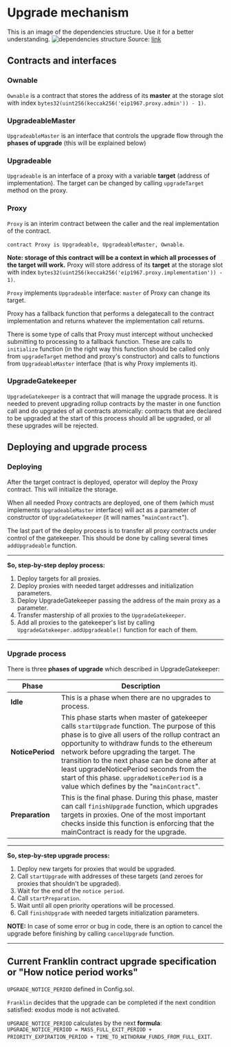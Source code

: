 # Upgrade mechanism

This is an image of the dependencies structure. Use it for a better understanding.
![dependencies structure](https://docs.google.com/drawings/d/e/2PACX-1vQWlvxseJXa-X8PhrkpshBiE_rlJJak4noE2wl__0uH957MHK2jLlzxWMfOMsr7AnzpfMqga52bn-Oc/pub?w=960&h=720)
Source: [link](https://docs.google.com/drawings/d/13SlGac7BHqFeL0J0J3BHdn_nx2tZcbN_u4kWn8Q7t7c/edit)

## Contracts and interfaces

### Ownable

`Ownable` is a contract that stores the address of its **master** at the storage slot with index
`bytes32(uint256(keccak256('eip1967.proxy.admin')) - 1)`.

### UpgradeableMaster

`UpgradeableMaster` is an interface that controls the upgrade flow through the **phases of upgrade** (this will be
explained below)

### Upgradeable

`Upgradeable` is an interface of a proxy with a variable **target** (address of implementation). The target can be
changed by calling `upgradeTarget` method on the proxy.

### Proxy

`Proxy` is an interim contract between the caller and the real implementation of the contract.

`contract Proxy is Upgradeable, UpgradeableMaster, Ownable`.

**Note: storage of this contract will be a context in which all processes of the target will work.** Proxy will store
address of its **target** at the storage slot with index
`bytes32(uint256(keccak256('eip1967.proxy.implementation')) - 1)`.

`Proxy` implements `Upgradeable` interface: `master` of Proxy can change its target.

Proxy has a fallback function that performs a delegatecall to the contract implementation and returns whatever the
implementation call returns.

There is some type of calls that Proxy must intercept without unchecked submitting to processing to a fallback function.
These are calls to `initialize` function (in the right way this function should be called only from `upgradeTarget`
method and proxy's constructor) and calls to functions from `UpgradeableMaster` interface (that is why Proxy implements
it).

### UpgradeGatekeeper

`UpgradeGatekeeper` is a contract that will manage the upgrade process. It is needed to prevent upgrading rollup
contracts by the master in one function call and do upgrades of all contracts atomically: contracts that are declared to
be upgraded at the start of this process should all be upgraded, or all these upgrades will be rejected.

## Deploying and upgrade process

### Deploying

After the target contract is deployed, operator will deploy the Proxy contract. This will initialize the storage.

When all needed Proxy contracts are deployed, one of them (which must implements `UpgradeableMaster` interface) will act
as a parameter of constructor of `UpgradeGatekeeper` (it will names "`mainContract`").

The last part of the deploy process is to transfer all proxy contracts under control of the gatekeeper. This should be
done by calling several times `addUpgradeable` function.

---

**So, step-by-step deploy process:**

1. Deploy targets for all proxies.
2. Deploy proxies with needed target addresses and initialization parameters.
3. Deploy UpgradeGatekeeper passing the address of the main proxy as a parameter.
4. Transfer mastership of all proxies to the `UpgradeGatekeeper`.
5. Add all proxies to the gatekeeper's list by calling `UpgradeGatekeeper.addUpgradeable()` function for each of them.

---

### Upgrade process

There is three **phases of upgrade** which described in UpgradeGatekeeper:

| Phase            | Description                                                                                                                                                                                                                                                                                                                                                                                                                          |
| ---------------- | ------------------------------------------------------------------------------------------------------------------------------------------------------------------------------------------------------------------------------------------------------------------------------------------------------------------------------------------------------------------------------------------------------------------------------------ |
| **Idle**         | This is a phase when there are no upgrades to process.                                                                                                                                                                                                                                                                                                                                                                               |
| **NoticePeriod** | This phase starts when master of gatekeeper calls `startUpgrade` function. The purpose of this phase is to give all users of the rollup contract an opportunity to withdraw funds to the ethereum network before upgrading the target. The transition to the next phase can be done after at least upgradeNoticePeriod seconds from the start of this phase. `upgradeNoticePeriod` is a value which defines by the "`mainContract`". |
| **Preparation**  | This is the final phase. During this phase, master can call `finishUpgrade` function, which upgrades targets in proxies. One of the most important checks inside this function is enforcing that the mainContract is ready for the upgrade.                                                                                                                                                                                          |

---

**So, step-by-step upgrade process:**

1. Deploy new targets for proxies that would be upgraded.
2. Call `startUpgrade` with addresses of these targets (and zeroes for proxies that shouldn't be upgraded).
3. Wait for the end of the `notice period`.
4. Call `startPreparation`.
5. Wait until all open priority operations will be processed.
6. Call `finishUpgrade` with needed targets initialization parameters.

**NOTE:** In case of some error or bug in code, there is an option to cancel the upgrade before finishing by calling
`cancelUpgrade` function.

---

## Current Franklin contract upgrade specification or "How notice period works"

`UPGRADE_NOTICE_PERIOD` defined in Config.sol.

`Franklin` decides that the upgrade can be completed if the next condition satisfied: exodus mode is not activated.

`UPGRADE_NOTICE_PERIOD` calculates by the next **formula**:
`UPGRADE_NOTICE_PERIOD = MASS_FULL_EXIT_PERIOD + PRIORITY_EXPIRATION_PERIOD + TIME_TO_WITHDRAW_FUNDS_FROM_FULL_EXIT`.
